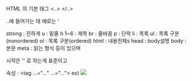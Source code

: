 HTML 의 기본 태그 <..>  </..>

..에 들어가는 태 예로는 '

strong : 진하게
u      : 밑줄
h 1~6  : 제목
br     : 줄바꿈
p      : 단락
li     : 목록
ul     : 목록 구분(nonordered)
ol     : 목록 구분(ordered)
html   : 내용전체s
head   : body설명
body   : 본문
meta   : 읽는 형식
등이 있으며

시작은 '<!DOCTYPE html>' 로 하는게 표준이고

속성 : <tag ...="..."  ...="...">
ex) <img src="주소" width="크기">
